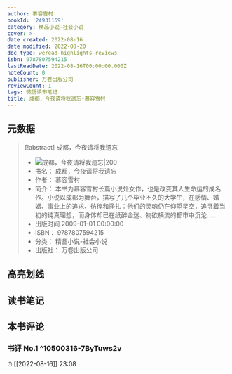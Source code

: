 ```yaml
---
author: 慕容雪村
bookId: '24931159'
category: 精品小说-社会小说
cover: >-
date created: 2022-08-16
date modified: 2022-08-20
doc_type: weread-highlights-reviews
isbn: 9787807594215
lastReadDate: 2022-08-16T00:00:00.000Z
noteCount: 0
publisher: 万卷出版公司
reviewCount: 1
tags: 微信读书笔记
title: 成都，今夜请将我遗忘-慕容雪村
---
```


## 元数据

> [!abstract] 成都，今夜请将我遗忘
> - ![ 成都，今夜请将我遗忘|200](https://wfqqreader-1252317822.image.myqcloud.com/cover/159/24931159/t7_24931159.jpg)
> - 书名： 成都，今夜请将我遗忘
> - 作者： 慕容雪村
> - 简介： 本书为慕容雪村长篇小说处女作，也是改变其人生命运的成名作。小说以成都为舞台，描写了几个毕业不久的大学生，在感情、婚姻、事业上的追求、彷徨和挣扎：他们的灵魂仍在仰望星空，追寻着当初的纯真理想，而身体却已在纸醉金迷、物欲横流的都市中沉沦……
> - 出版时间 2009-01-01 00:00:00
> - ISBN： 9787807594215
> - 分类： 精品小说-社会小说
> - 出版社： 万卷出版公司

## 高亮划线

## 读书笔记

## 本书评论

### 书评 No.1 ^10500316-7ByTuws2v

⏱ [[2022-08-16]] 23:08

